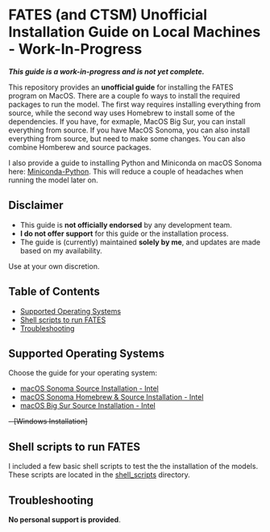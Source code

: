 # FATES (and CTSM) Unofficial Installation Guide on Local Machines - Work-In-Progress

***This guide is a work-in-progress and is not yet complete.***

This repository provides an **unofficial guide** for installing the FATES program on MacOS. There are a couple fo ways to install the required packages to run the model. The first way requires installing everything from source, while the second way uses Homebrew to install some of the dependencies. If you have, for exmaple, MacOS Big Sur, you can install everything from source. If you have MacOS Sonoma, you can also install everything from source, but need to make some changes. You can also combine Homberew and source packages. 

I also provide a guide to installing Python and Miniconda on macOS Sonoma here: [Miniconda-Python](./python_config_macos_sonoma.md). This will reduce a couple of headaches when running the model later on.

## Disclaimer
- This guide is **not officially endorsed** by any development team.
- **I do not offer support** for this guide or the installation process.
- The guide is (currently) maintained **solely by me**, and updates are made based on my availability.

Use at your own discretion.

## Table of Contents
- [Supported Operating Systems](#supported-operating-systems)
- [Shell scripts to run FATES](#shellscripts)
- [Troubleshooting](#troubleshooting)

## Supported Operating Systems
Choose the guide for your operating system:
- [macOS Sonoma Source Installation - Intel](./os-macos-sonoma-intel.md)
- [macOS Sonoma Homebrew & Source Installation - Intel](./os-macos-sonoma-intel-homebrew.md)
- [macOS Big Sur Source Installation - Intel](./os-macos-bigsur-intel.md)

~~- [Windows Installation]~~

## Shell scripts to run FATES
I included a few basic shell scripts to test the the installation of the models. These scripts are located in the  [shell_scripts](./shell_scripts) directory.

## Troubleshooting
**No personal support is provided**.
